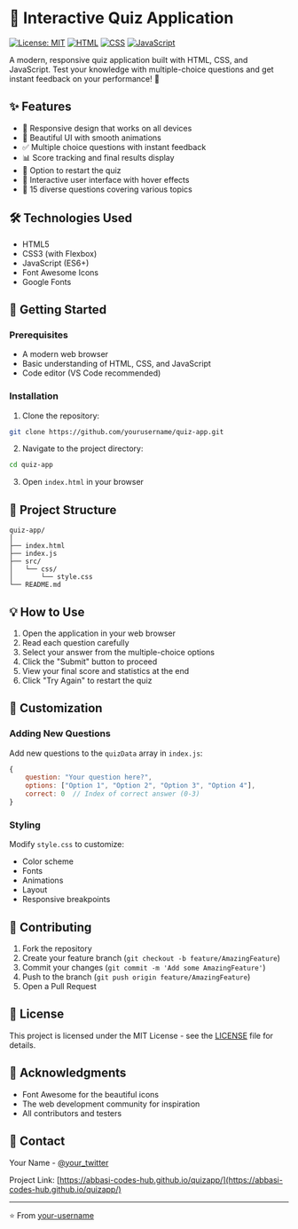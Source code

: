 # 🎯 Interactive Quiz Application

[![License: MIT](https://img.shields.io/badge/License-MIT-yellow.svg)](https://opensource.org/licenses/MIT)
[![HTML](https://img.shields.io/badge/HTML5-E34F26?style=flat&logo=html5&logoColor=white)](https://developer.mozilla.org/en-US/docs/Web/HTML)
[![CSS](https://img.shields.io/badge/CSS3-1572B6?style=flat&logo=css3&logoColor=white)](https://developer.mozilla.org/en-US/docs/Web/CSS)
[![JavaScript](https://img.shields.io/badge/JavaScript-F7DF1E?style=flat&logo=javascript&logoColor=black)](https://developer.mozilla.org/en-US/docs/Web/JavaScript)

A modern, responsive quiz application built with HTML, CSS, and JavaScript. Test your knowledge with multiple-choice questions and get instant feedback on your performance! 🚀

## ✨ Features

- 📱 Responsive design that works on all devices
- 🎨 Beautiful UI with smooth animations
- ✅ Multiple choice questions with instant feedback
- 📊 Score tracking and final results display
- 🔄 Option to restart the quiz
- 💫 Interactive user interface with hover effects
- 📝 15 diverse questions covering various topics

## 🛠️ Technologies Used

- HTML5
- CSS3 (with Flexbox)
- JavaScript (ES6+)
- Font Awesome Icons
- Google Fonts

## 🚀 Getting Started

### Prerequisites

- A modern web browser
- Basic understanding of HTML, CSS, and JavaScript
- Code editor (VS Code recommended)

### Installation

1. Clone the repository:
```bash
git clone https://github.com/yourusername/quiz-app.git
```

2. Navigate to the project directory:
```bash
cd quiz-app
```

3. Open `index.html` in your browser

## 📂 Project Structure

```
quiz-app/
│
├── index.html
├── index.js
├── src/
│   └── css/
│       └── style.css
└── README.md
```

## 💡 How to Use

1. Open the application in your web browser
2. Read each question carefully
3. Select your answer from the multiple-choice options
4. Click the "Submit" button to proceed
5. View your final score and statistics at the end
6. Click "Try Again" to restart the quiz

## 🎨 Customization

### Adding New Questions

Add new questions to the `quizData` array in `index.js`:

```javascript
{
    question: "Your question here?",
    options: ["Option 1", "Option 2", "Option 3", "Option 4"],
    correct: 0  // Index of correct answer (0-3)
}
```

### Styling

Modify `style.css` to customize:
- Color scheme
- Fonts
- Animations
- Layout
- Responsive breakpoints

## 🤝 Contributing

1. Fork the repository
2. Create your feature branch (`git checkout -b feature/AmazingFeature`)
3. Commit your changes (`git commit -m 'Add some AmazingFeature'`)
4. Push to the branch (`git push origin feature/AmazingFeature`)
5. Open a Pull Request

## 📝 License

This project is licensed under the MIT License - see the [LICENSE](LICENSE) file for details.

## 🌟 Acknowledgments

- Font Awesome for the beautiful icons
- The web development community for inspiration
- All contributors and testers

## 📧 Contact

Your Name - [@your_twitter](https://twitter.com/your_twitter)

Project Link: [https://abbasi-codes-hub.github.io/quizapp/](https://abbasi-codes-hub.github.io/quizapp/)

---
⭐️ From [your-username](https://github.com/abbasi-codes-hub)
